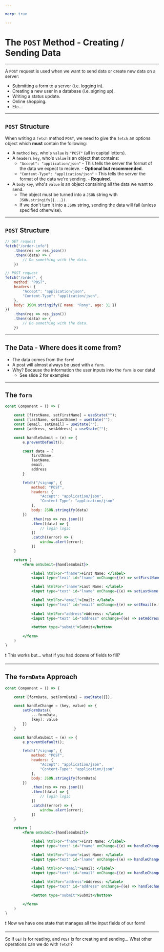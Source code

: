 ```yaml
---

marp: true

---
```


# The `POST` Method - Creating / Sending Data

---

A `POST` request is used when we want to send data or create new data on a server:

- Submitting a form to a server (i.e. logging in).
- Creating a new user in a database (i.e. signing up).
- Writing a status update.
- Online shopping.
- Etc...

---

## `POST` Structure

When writing a `fetch` method `POST`, we need to give the `fetch` an options object which **must** contain the following:

- A `method` `key`, who's `value` is `"POST"` (all in capital letters).
- A `headers` `key`, who's `value` is an object that contains:
    - `"Accept": "application/json"` - This tells the server the format of the data we expect to recieve. - **Optional but recommended**.
    - `"Content-Type": "application/json"` - This tells the server the format of the data we're sending. - **Required**.
- A `body` `key`, who's `value` is an object containing all the data we want to send.
    - The object must be turned into a `JSON` string with `JSON.stringify({...})`.
    - If we don't turn it into a `JSON` string, sending the data will fail (unless specified otherwise).


---


## `POST` Structure

```js
// GET request
fetch("/order-info")
    .then(res => res.json())
    .then((data) => {
        // Do something with the data.
    })

// POST request
fetch("/order", {
    method: "POST",
    headers: {
        "Accept": "application/json",
        "Content-Type": "application/json",
    },
    body: JSON.stringify({ name: "Rony", age: 31 })
})
    .then(res => res.json())
    .then((data) => {
        // Do something with the data.
    })
```

---

## The Data - Where does it come from?

- The data comes from the `form`! 
- A post will almost always be used with a `form`.
- Why? Because the information the user inputs into the `form` is our data!
    - See slide 2 for examples

---

## The `form`

```jsx
const Component = () => {

    const [firstName, setFirstName] = useState("");
    const [lastName, setLastName] = useState("");
    const [email, setEmail] = useState("");
    const [address, setAddress] = useState("");

    const handleSubmit = (e) => {
        e.preventDefault();

        const data = {
            firstName,
            lastName,
            email,
            address
        }

        fetch("/signup", {
            method: "POST",
            headers: {
                "Accept": "application/json",
                "Content-Type": "application/json"
            },
            body: JSON.stringify(data)
        })
            .then(res => res.json())
            .then((data) => {
                // login logic
            })
            .catch((error) => {
                window.alert(error);
            })
    }

    return (
        <form onSubmit={handleSubmit}>

            <label htmlFor="fname">First Name: </label>
            <input type="text" id="fname" onChange={(e) => setFirstName(e.target.value)} />

            <label htmlFor="lname">Last Name: </label>
            <input type="text" id="lname" onChange={(e) => setLastName(e.target.value)} />

            <label htmlFor="email">Email: </label>
            <input type="text" id="email" onChange={(e) => setEmail(e.target.value)} />
            
            <label htmlFor="address">Address: </label>
            <input type="text" id="address" onChange={(e) => setAddress(e.target.value)} />

            <button type="submit">Submit</button>
            
        </form>
    )
}
```

❗ This works but... what if you had dozens of fields to fill?

---

## The `formData` Approach

```jsx
const Component = () => {

    const [formData, setFormData] = useState({});

    const handleChange = (key, value) => {
        setFormData({
            ...formData,
            [key]: value
        })
    }

    const handleSubmit = (e) => {
        e.preventDefault();

        fetch("/signup", {
            method: "POST",
            headers: {
                "Accept": "application/json",
                "Content-Type": "application/json"
            },
            body: JSON.stringify(formData)
        })
            .then(res => res.json())
            .then((data) => {
                // login logic
            })
            .catch((error) => {
                window.alert(error);
            })
    }

    return (
        <form onSubmit={handleSubmit}>

            <label htmlFor="fname">First Name: </label>
            <input type="text" id="fname" onChange={(e) => handleChange(e.target.id, e.target.value)} />

            <label htmlFor="lname">Last Name: </label>
            <input type="text" id="lname" onChange={(e) => handleChange(e.target.id, e.target.value)} />

            <label htmlFor="email">Email: </label>
            <input type="text" id="email" onChange={(e) => handleChange(e.target.id, e.target.value)} />
            
            <label htmlFor="address">Address: </label>
            <input type="text" id="address" onChange={(e) => handleChange(e.target.id, e.target.value)} />

            <button type="submit">Submit</button>

        </form>
    )
}
```

❗ Now we have one state that manages all the input fields of our form!

---

So if `GET` is for reading, and `POST` is for creating and sending... What other operations can we do with `fetch`?